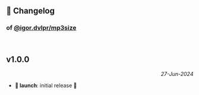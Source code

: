 ## 📒 Changelog

### of [@igor.dvlpr/mp3size](https://github.com/igorskyflyer/npm-mp3size)

<br>

## v1.0.0

<p align="right"><em>27-Jun-2024</em></p>

- **🚀 launch**: initial release 🎉
